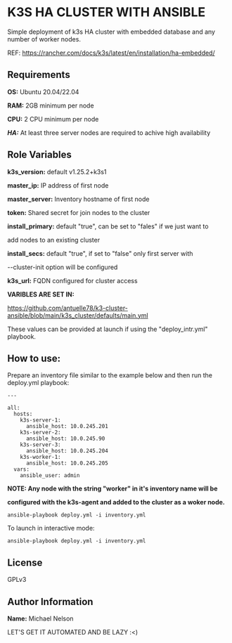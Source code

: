K3S HA CLUSTER WITH ANSIBLE
===========================

Simple deployment of k3s HA cluster with embedded database and any number of
worker nodes.

REF: https://rancher.com/docs/k3s/latest/en/installation/ha-embedded/

Requirements
------------

**OS:** Ubuntu 20.04/22.04

**RAM:** 2GB minimum per node

**CPU:** 2 CPU minimum per node

***HA:*** At least three server nodes are required to achive high availability

Role Variables
--------------

**k3s_version:** default v1.25.2+k3s1

**master_ip:** IP address of first node

**master_server:** Inventory hostname of first node

**token:** Shared secret for join nodes to the cluster

**install_primary:** default "true", can be set to "fales" if we just want to

add nodes to an existing cluster

**install_secs:** default "true", if set to "false" only first server with

--cluster-init option will be configured

**k3s_url:** FQDN configured for cluster access

**VARIBLES ARE SET IN:**

https://github.com/antuelle78/k3-cluster-ansible/blob/main/k3s_cluster/defaults/main.yml

These values can be provided at launch if using the "deploy_intr.yml" playbook.


How to use:
-----------

Prepare an inventory file similar to the example below and then run the deploy.yml playbook:


    ---

    all:
      hosts:
        k3s-server-1:
          ansible_host: 10.0.245.201
        k3s-server-2:
          ansible_host: 10.0.245.90
        k3s-server-3:
          ansible_host: 10.0.245.204
        k3s-worker-1:
          ansible_host: 10.0.245.205
      vars:
        ansible_user: admin

**NOTE: Any node with the string "worker" in it's inventory name will be**

   **configured with the k3s-agent and added to the cluster as a woker node.**

```
ansible-playbook deploy.yml -i inventory.yml

```

To launch in interactive mode:

```
ansible-playbook deploy.yml -i inventory.yml

```

License
-------

GPLv3

Author Information
------------------

**Name:** Michael Nelson

LET'S GET IT AUTOMATED AND BE LAZY :<)


